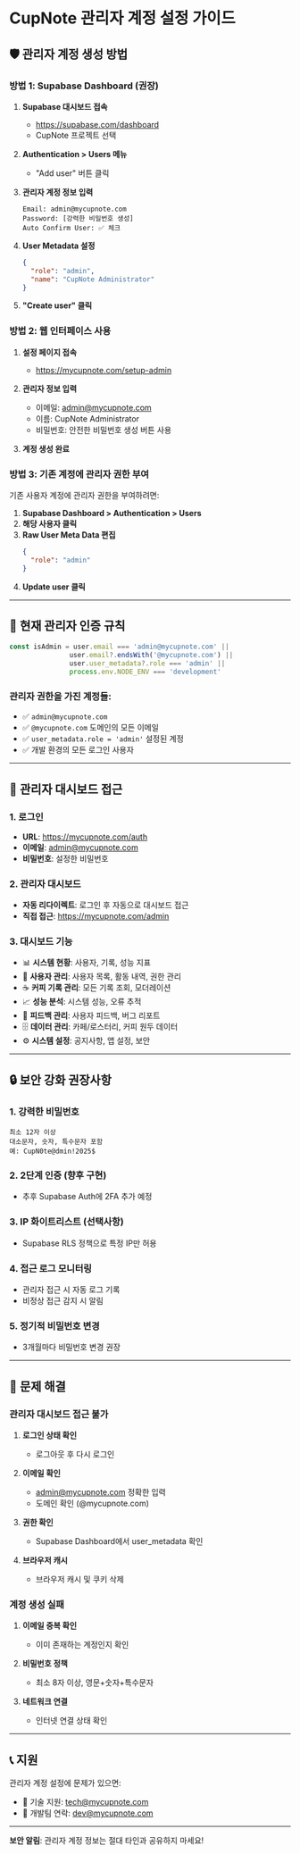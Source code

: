 # CupNote 관리자 계정 설정 가이드

## 🛡️ 관리자 계정 생성 방법

### 방법 1: Supabase Dashboard (권장)

1. **Supabase 대시보드 접속**
   - https://supabase.com/dashboard
   - CupNote 프로젝트 선택

2. **Authentication > Users 메뉴**
   - "Add user" 버튼 클릭

3. **관리자 계정 정보 입력**
   ```
   Email: admin@mycupnote.com
   Password: [강력한 비밀번호 생성]
   Auto Confirm User: ✅ 체크
   ```

4. **User Metadata 설정**
   ```json
   {
     "role": "admin",
     "name": "CupNote Administrator"
   }
   ```

5. **"Create user" 클릭**

### 방법 2: 웹 인터페이스 사용

1. **설정 페이지 접속**
   - https://mycupnote.com/setup-admin

2. **관리자 정보 입력**
   - 이메일: admin@mycupnote.com
   - 이름: CupNote Administrator
   - 비밀번호: 안전한 비밀번호 생성 버튼 사용

3. **계정 생성 완료**

### 방법 3: 기존 계정에 관리자 권한 부여

기존 사용자 계정에 관리자 권한을 부여하려면:

1. **Supabase Dashboard > Authentication > Users**
2. **해당 사용자 클릭**
3. **Raw User Meta Data 편집**
   ```json
   {
     "role": "admin"
   }
   ```
4. **Update user 클릭**

---

## 🔐 현재 관리자 인증 규칙

```typescript
const isAdmin = user.email === 'admin@mycupnote.com' || 
               user.email?.endsWith('@mycupnote.com') ||
               user.user_metadata?.role === 'admin' ||
               process.env.NODE_ENV === 'development'
```

### 관리자 권한을 가진 계정들:
- ✅ `admin@mycupnote.com`
- ✅ `@mycupnote.com` 도메인의 모든 이메일
- ✅ `user_metadata.role = 'admin'` 설정된 계정
- ✅ 개발 환경의 모든 로그인 사용자

---

## 🚀 관리자 대시보드 접근

### 1. 로그인
- **URL**: https://mycupnote.com/auth
- **이메일**: admin@mycupnote.com
- **비밀번호**: 설정한 비밀번호

### 2. 관리자 대시보드
- **자동 리다이렉트**: 로그인 후 자동으로 대시보드 접근
- **직접 접근**: https://mycupnote.com/admin

### 3. 대시보드 기능
- 📊 **시스템 현황**: 사용자, 기록, 성능 지표
- 👥 **사용자 관리**: 사용자 목록, 활동 내역, 권한 관리
- ☕ **커피 기록 관리**: 모든 기록 조회, 모더레이션
- 📈 **성능 분석**: 시스템 성능, 오류 추적
- 💬 **피드백 관리**: 사용자 피드백, 버그 리포트
- 🗄️ **데이터 관리**: 카페/로스터리, 커피 원두 데이터
- ⚙️ **시스템 설정**: 공지사항, 앱 설정, 보안

---

## 🔒 보안 강화 권장사항

### 1. 강력한 비밀번호
```
최소 12자 이상
대소문자, 숫자, 특수문자 포함
예: CupN0te@dmin!2025$
```

### 2. 2단계 인증 (향후 구현)
- 추후 Supabase Auth에 2FA 추가 예정

### 3. IP 화이트리스트 (선택사항)
- Supabase RLS 정책으로 특정 IP만 허용

### 4. 접근 로그 모니터링
- 관리자 접근 시 자동 로그 기록
- 비정상 접근 감지 시 알림

### 5. 정기적 비밀번호 변경
- 3개월마다 비밀번호 변경 권장

---

## 🚨 문제 해결

### 관리자 대시보드 접근 불가
1. **로그인 상태 확인**
   - 로그아웃 후 다시 로그인

2. **이메일 확인**
   - admin@mycupnote.com 정확한 입력
   - 도메인 확인 (@mycupnote.com)

3. **권한 확인**
   - Supabase Dashboard에서 user_metadata 확인

4. **브라우저 캐시**
   - 브라우저 캐시 및 쿠키 삭제

### 계정 생성 실패
1. **이메일 중복 확인**
   - 이미 존재하는 계정인지 확인

2. **비밀번호 정책**
   - 최소 8자 이상, 영문+숫자+특수문자

3. **네트워크 연결**
   - 인터넷 연결 상태 확인

---

## 📞 지원

관리자 계정 설정에 문제가 있으면:
- 📧 기술 지원: tech@mycupnote.com
- 🔧 개발팀 연락: dev@mycupnote.com

---

**보안 알림**: 관리자 계정 정보는 절대 타인과 공유하지 마세요!